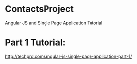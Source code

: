 # ContactsProject
Angular JS and Single Page Application Tutorial

# Part 1 Tutorial:
http://techprd.com/angular-js-single-page-application-part-1/